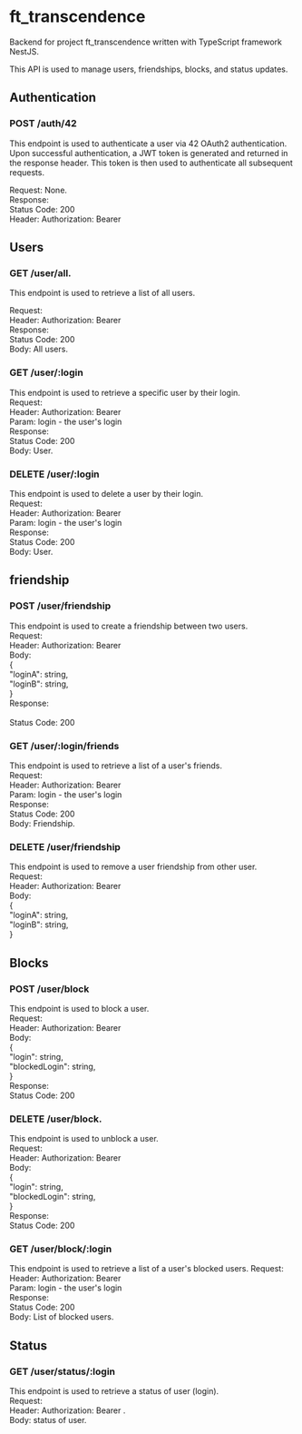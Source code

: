 # ft_transcendence</br>
Backend for project ft_transcendence written with TypeScript framework NestJS.</br>

This API is used to manage users, friendships, blocks, and status updates.</br>

## Authentication</br>
### POST /auth/42</br>

This endpoint is used to authenticate a user via 42 OAuth2 authentication. Upon successful authentication, a JWT token is generated and returned in the response header. This token is then used to authenticate all subsequent requests.

Request: None.</br>
Response:</br>
    Status Code: 200</br>
    Header: Authorization: Bearer <JWT Token></br>


## Users</br>
### GET /user/all.</br>

This endpoint is used to retrieve a list of all users.</br>

Request:</br>
    Header: Authorization: Bearer <JWT Token></br>
Response:</br>
    Status Code: 200</br>
    Body: All users.</br>

### GET /user/:login</br>

This endpoint is used to retrieve a specific user by their login.</br>
Request:</br>
    Header: Authorization: Bearer <JWT Token></br>
    Param: login - the user's login</br>
Response:</br>
    Status Code: 200</br>
    Body: User.</br>

### DELETE /user/:login</br>
This endpoint is used to delete a user by their login.</br>
Request:</br>
    Header: Authorization: Bearer <JWT Token></br>
    Param: login - the user's login</br>
Response:</br>
    Status Code: 200</br>
    Body: User.</br>

## friendship</br>

### POST /user/friendship</br>
This endpoint is used to create a friendship between two users.</br>
Request:</br>
    Header: Authorization: Bearer <JWT Token></br>
    Body:</br>
    {</br>
        "loginA": string,</br>
        "loginB": string,</br>
    }</br>
Response:</br>  
    Status Code: 200</br>

### GET /user/:login/friends</br>
This endpoint is used to retrieve a list of a user's friends.</br>
Request:</br>
    Header: Authorization: Bearer <JWT Token></br>
    Param: login - the user's login</br>
Response:</br>
    Status Code: 200</br>
    Body: Friendship.</br>

### DELETE /user/friendship</br>
This endpoint is used to remove a user friendship from other user.</br>
Request:</br>
    Header: Authorization: Bearer <JWT Token></br>
    Body:</br>
    {</br>
        "loginA": string,</br>
        "loginB": string,</br>
    }</br>

## Blocks</br>
### POST /user/block</br>
This endpoint is used to block a user.</br>
Request:</br>
    Header: Authorization: Bearer <JWT Token></br>
    Body:</br>
    {</br>
        "login": string,</br>
        "blockedLogin": string,</br>
    }</br>
Response:</br>
    Status Code: 200</br>   

### DELETE /user/block.</br>
This endpoint is used to unblock a user.</br>
Request:</br>
    Header: Authorization: Bearer <JWT Token></br>
    Body:</br>
    {</br>
        "login": string,</br>
        "blockedLogin": string,</br>
    }</br>
Response:</br>
    Status Code: 200</br>

### GET /user/block/:login
This endpoint is used to retrieve a list of a user's blocked users.
Request:</br>
    Header: Authorization: Bearer <JWT Token></br>
    Param: login - the user's login</br>
Response:</br>
    Status Code: 200</br>
    Body: List of blocked users.</br>

## Status
### GET /user/status/:login</br>
This endpoint is used to retrieve a status of user (login).</br>
Request:</br>
    Header: Authorization: Bearer <JWT Token>.</br>
    Body: status of user.</br>


